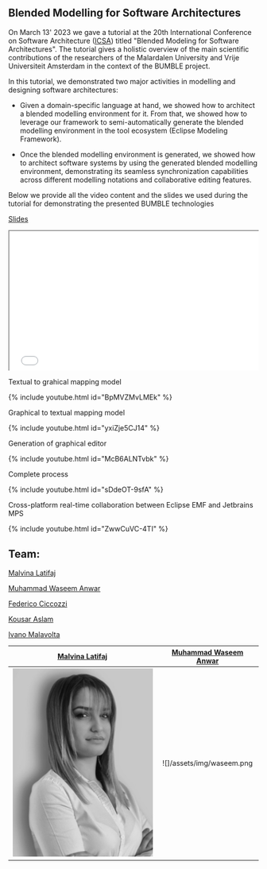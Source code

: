 ##  Blended Modelling for Software Architectures

On March 13' 2023 we gave a tutorial at the 20th International Conference on Software Architecture ([ICSA](https://icsa-conferences.org/2023)) titled "Blended Modeling for Software Architectures". The tutorial gives a holistic overview of the main scientific contributions of the researchers of the Malardalen University and Vrije Universiteit Amsterdam in the context of the BUMBLE project.

In this tutorial, we demonstrated two major activities in modelling and designing software architectures:

* Given a domain-specific language at hand, we showed how to architect a blended modelling environment for it. From that, we showed how to leverage our framework to semi-automatically generate the blended modelling environment in the tool ecosystem (Eclipse Modeling Framework).

* Once the blended modelling environment is generated, we showed how to architect software systems by using the generated blended modelling environment, demonstrating its seamless synchronization capabilities across different modelling notations and collaborative editing features.

Below we provide all the video content and the slides we used during the tutorial for demonstrating the presented BUMBLE technologies

[Slides](https://drive.google.com/file/d/16RLWhi2SApenDhHRcZNNtoygTTbx0IbH/view?usp=share_link)

<style>
.responsive-wrap {
  position: relative;
  padding-bottom: 56.25%;
  height: 0;
  overflow: hidden;
  max-width: 100%;
}
.responsive-wrap iframe,
.responsive-wrap object,
.responsive-wrap embed {
  position: absolute;
  top: 0;
  left: 0;
  width: 100%;
  height: 100%;
}
</style>


<div class="responsive-wrap">
  
  <iframe src="/assets/img/ICSA.pdf" width="100%" height="500px">
    </iframe>
</div>


Textual to grahical mapping model

{% include youtube.html id="BpMVZMvLMEk" %}

Graphical to textual mapping model 

{% include youtube.html id="yxiZje5CJ14" %}

Generation of graphical editor

{% include youtube.html id="McB6ALNTvbk" %}

Complete process 

{% include youtube.html id="sDdeOT-9sfA" %}

Cross-platform real-time collaboration between Eclipse EMF and Jetbrains MPS 

{% include youtube.html id="ZwwCuVC-4TI" %}

## Team:

[Malvina Latifaj](http://www.es.mdu.se/staff/4313-Malvina_Latifaj)

[Muhammad Waseem Anwar](http://www.es.mdu.se/staff/4697-Muhammad_Waseem_Anwar)

[Federico Ciccozzi](https://federicociccozzi.com/)

[Kousar Aslam](https://kousar-aslam.github.io/)

[Ivano Malavolta](https://www.ivanomalavolta.com/)


|[Malvina Latifaj](http://www.es.mdu.se/staff/4313-Malvina_Latifaj) | [Muhammad Waseem Anwar](http://www.es.mdu.se/staff/4697-Muhammad_Waseem_Anwar) |
:-----------------------------------------: | :-----------------------:
| <img src="assets/img/malvina.png"> | ![]/assets/img/waseem.png |






